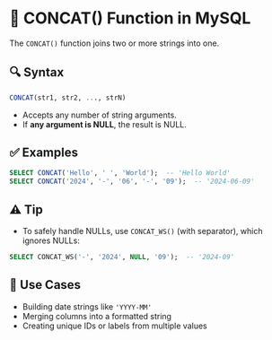 # 🔗 CONCAT() Function in MySQL

The `CONCAT()` function joins two or more strings into one.

## 🔍 Syntax
```sql
CONCAT(str1, str2, ..., strN)
```

- Accepts any number of string arguments.
- If **any argument is NULL**, the result is NULL.

## ✅ Examples
```sql
SELECT CONCAT('Hello', ' ', 'World');  -- 'Hello World'
SELECT CONCAT('2024', '-', '06', '-', '09');  -- '2024-06-09'
```

## ⚠️ Tip
- To safely handle NULLs, use `CONCAT_WS()` (with separator), which ignores NULLs:
```sql
SELECT CONCAT_WS('-', '2024', NULL, '09');  -- '2024-09'
```

## 🧠 Use Cases
- Building date strings like `'YYYY-MM'`
- Merging columns into a formatted string
- Creating unique IDs or labels from multiple values
